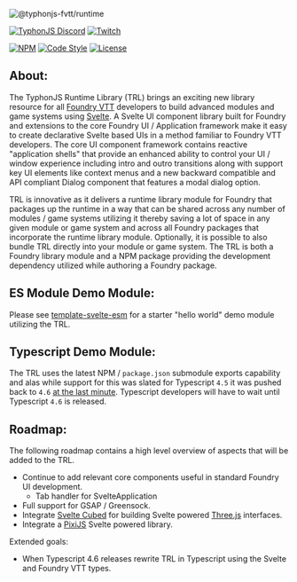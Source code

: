 ![@typhonjs-fvtt/runtime](https://i.imgur.com/dxLcZrL.jpg)

[![TyphonJS Discord](https://img.shields.io/discord/737953117999726592?label=TyphonJS%20Discord)](https://discord.gg/mnbgN8f)
[![Twitch](https://img.shields.io/twitch/status/typhonrt?style=social)](https://www.twitch.tv/typhonrt)

[![NPM](https://img.shields.io/npm/v/@typhonjs-fvtt/runtime.svg?label=npm)](https://www.npmjs.com/package/@typhonjs-fvtt/runtime)
[![Code Style](https://img.shields.io/badge/code%20style-allman-yellowgreen.svg?style=flat)](https://en.wikipedia.org/wiki/Indent_style#Allman_style)
[![License](https://img.shields.io/badge/license-MPLv2-yellowgreen.svg?style=flat)](https://github.com/typhonjs-fvtt/fvttdev/blob/main/LICENSE)

## About:
The TyphonJS Runtime Library (TRL) brings an exciting new library resource for all [Foundry VTT](https://foundryvtt.com/) 
developers to build advanced modules and game systems using [Svelte](https://svelte.dev/). A Svelte UI component library
built for Foundry and extensions to the core Foundry UI / Application framework make it easy to create declarative 
Svelte based UIs in a method familiar to Foundry VTT developers. The core UI component framework contains reactive 
"application shells" that provide an enhanced ability to control your UI / window experience including intro and outro
transitions along with support key UI elements like context menus and a new backward compatible and API compliant Dialog
component that features a modal dialog option.

TRL is innovative as it delivers a runtime library module for Foundry that packages up the runtime in a way that
can be shared across any number of modules / game systems utilizing it thereby saving a lot of space in any given
module or game system and across all Foundry packages that incorporate the runtime library module. Optionally, it is 
possible to also bundle TRL directly into your module or game system. The TRL is both a Foundry library module and a
NPM package providing the development dependency utilized while authoring a Foundry package. 

## ES Module Demo Module:
Please see [template-svelte-esm](https://github.com/typhonjs-fvtt-demo/template-svelte-esm) for a starter "hello world"
demo module utilizing the TRL.

## Typescript Demo Module:
The TRL uses the latest NPM / `package.json` submodule exports capability and alas while support for this was slated 
for Typescript `4.5` it was pushed back to `4.6` [at the last minute](https://devblogs.microsoft.com/typescript/announcing-typescript-4-5/#esm-nodejs). 
Typescript developers will have to wait until Typescript `4.6` is released.

## Roadmap:
The following roadmap contains a high level overview of aspects that will be added to the TRL. 

- Continue to add relevant core components useful in standard Foundry UI development.
  - Tab handler for SvelteApplication
- Full support for GSAP / Greensock.
- Integrate [Svelte Cubed](https://svelte-cubed.vercel.app/) for building Svelte powered [Three.js](https://threejs.org/) 
interfaces.
- Integrate a [PixiJS](https://pixijs.com/) Svelte powered library.

Extended goals:
- When Typescript 4.6 releases rewrite TRL in Typescript using the Svelte and Foundry VTT types.